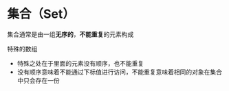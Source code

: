 # 集合（Set）

集合通常是由一组**无序的**，**不能重复**的元素构成

特殊的数组

- 特殊之处在于里面的元素没有顺序，也不能重复
- 没有顺序意味着不能通过下标值进行访问，不能重复意味着相同的对象在集合中只会存在一份
